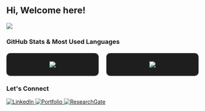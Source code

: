 <h1><small>Hi, Welcome here!</small></h1>

<p>
  <img src="https://readme-typing-svg.herokuapp.com?font=Fira+Code&pause=1000&color=00CFFF&center=false&vCenter=false&width=500&lines=Trying+to+learn+everyday;Computer+science+cooked+me" />
</p>

### GitHub Stats & Most Used Languages
<div style="display: flex; justify-content: space-between; max-width: 1400px; margin: 20px auto; gap: 20px;">
  <!-- GitHub Stats Box -->
  <div style="border: 2px solid #2d2d2d; padding: 20px; border-radius: 10px; background-color: #1e1e1e; text-align: center; flex: 1;">
    <img src="https://github-readme-stats.vercel.app/api?username=Imamm9&show_icons=true&theme=radical&hide_title=true&count_private=true&hide=prs" loading="lazy" />
  </div>

  <!-- Most Used Languages Box -->
  <div style="border: 2px solid #2d2d2d; padding: 20px; border-radius: 10px; background-color: #1e1e1e; text-align: center; flex: 1;">
    <img src="https://github-readme-stats.vercel.app/api/top-langs/?username=Imamm9&layout=compact&theme=radical" loading="lazy" />
  </div>
</div>

### Let's Connect
<p>
  <a href="https://linkedin.com/in/yourprofile" target="_blank">
    <img src="https://img.shields.io/badge/LinkedIn-0077B5?style=flat&logo=linkedin&logoColor=white" alt="LinkedIn" />
  </a>
  <a href="https://imammam070.my.canva.site/1" target="_blank">
    <img src="https://img.shields.io/badge/Portfolio-FF5722?style=flat&logo=google-chrome&logoColor=white" alt="Portfolio" />
  </a>
  <a href="https://www.researchgate.net/profile/yourprofile" target="_blank">
    <img src="https://img.shields.io/badge/ResearchGate-00CC66?style=flat&logo=researchgate&logoColor=white" alt="ResearchGate" />
  </a>
</p>
